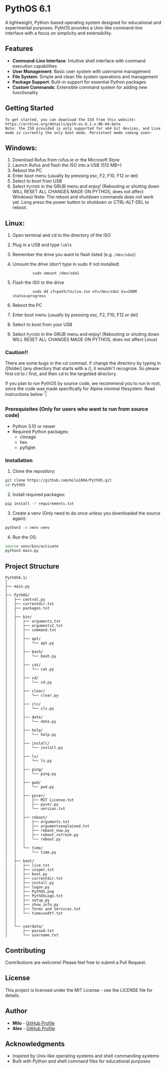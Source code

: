 # PythOS 6.1

A lightweight, Python-based operating system designed for educational and experimental purposes. PythOS provides a Unix-like command-line interface with a focus on simplicity and extensibility.

## Features

- **Command-Line Interface**: Intuitive shell interface with command execution capabilities
- **User Management**: Basic user system with username management
- **File System**: Simple and clean file system operations and management
- **Package Support**: Built-in support for essential Python packages
- **Custom Commands**: Extensible command system for adding new functionality

## Getting Started
	To get started, you can download the ISO from this website: https://archive.org/details/pyth-os-6.1-x-86-64-beta
	Note: the ISO provided is only supported for x64 bit devices, and Live mode is currently the only boot mode. Persistent mode coming soon~
## Windows: 
1. Download Rufus from rufus.ie or the Microsoft Store
2. Launch Rufus and flash the ISO into a USB (512 MB+)
3. Reboot the PC
4. Enter boot menu (usually by pressing esc, F2, F10, F12 or del)
5. Select to boot from USB
6. Select `PythOS` in the GRUB menu and enjoy! (Rebooting or shuttng down WILL RESET ALL CHANGES MADE ON PYTHOS, does not affect Windows)
Note: The reboot and shutdown commands does not work yet. Long press the power button to shutdown or CTRL-ALT-DEL to reboot.

## Linux:
1. Open terminal and cd to the directory of the ISO

2. Plug in a USB and type `lsblk`

3. Remember the drive you want to flash listed (e.g. `/dev/sda1`)

4. Umount the drive (don't type in sudo if not installed)
			
				sudo umount /dev/sda1

5. Flash the ISO to the drive
			
				sudo dd if=path/to/iso.iso of=/dev/sda1 bs=200M status=progress

6. Reboot the PC

7. Enter boot menu (usually by pressing esc, F2, F10, F12 or del)

8. Select to boot from your USB

9. Select `PythOS` in the GRUB menu and enjoy! (Rebooting or shuttng down WILL RESET ALL CHANGES MADE ON PYTHOS, does not affect Linux)

### Caution!!
  There are some bugs in the cd commad. if change the directory by typing in /[folder] (any directory that starts with a /), it wouldn't recognize. So please first cd to / first, and then cd to the targetted directory.
  
  If you plan to run PythOS by source code, we recommend you to run in root, since the code was made specifically for Alpine minimal filesystem.
  Read instructions below 👇 

### Prerequisites (Only for users who want to run from source code)

- Python 3.10 or newer
- Required Python packages:
  - climage
  - hex
  - pyfiglet

### Installation

1. Clone the repository:
```bash
git clone https://github.com/milo1004/PythOS.git
cd PythOS
```

2. Install required packages:
```bash
pip install -r requirements.txt
```

3. Create a venv (Only need to do once unless you downloaded the source again):
```bash
python3 -m venv venv
```

4. Run the OS:
```bash
source venv/bin/activate
python3 main.py
```

## Project Structure
```
PythOS6.1/
│
├── main.py
│
├── PythOS/
│   ├── central.py
│   ├── currentdir.txt
│   ├── packages.txt
│   │
│   ├── bin/
│   │   ├── arguments.txt
│   │   ├── arguments2.txt
│   │   ├── command.txt
│   │   │
│   │   ├── apt/
│   │   │   └── apt.py
│   │   │
│   │   ├── bash/
│   │   │   └── bash.py
│   │   │
│   │   ├── cat/
│   │   │   └── cat.py
│   │   │
│   │   ├── cd/
│   │   │   └── cd.py
│   │   │
│   │   ├── clear/
│   │   │   └── clear.py
│   │   │
│   │   ├── cls/
│   │   │   └── cls.py
│   │   │
│   │   ├── date/
│   │   │   └── date.py
│   │   │
│   │   ├── help/
│   │   │   └── help.py
│   │   │
│   │   ├── install/
│   │   │   └── install.py
│   │   │
│   │   ├── ls/
│   │   │   └── ls.py
│   │   │
│   │   ├── ping/
│   │   │   └── ping.py
│   │   │
│   │   ├── pwd/
│   │   │   └── pwd.py
│   │   │
│   │   ├── pyver/
│   │   │   ├── MIT License.txt
│   │   │   ├── pyver.py
│   │   │   └── version.txt
│   │   │
│   │   ├── reboot/
│   │   │   ├── arguments.txt
│   │   │   ├── argumentsexplained.txt
│   │   │   ├── reboot_now.py
│   │   │   ├── reboot_refresh.py
│   │   │   └── reboot.py
│   │   │
│   │   └── time/
│   │       └── time.py
│   │
│   ├── boot/
|   |   ├── live.txt
|   |   ├── inspmt.txt
│   │   ├── boot.py
│   │   ├── currentdir.txt
│   │   ├── install.py
│   │   ├── logon.py
│   │   ├── PythOS.png
│   │   ├── PythOSLogo.txt
│   │   ├── setup.py
│   │   ├── show_info.py
│   │   ├── Terms and Services.txt
│   │   └── timeusedtf.txt
│   │
│   │
│   └── userdata/
│       ├── passwd.txt
│       └── username.txt
```



## Contributing

Contributions are welcome! Please feel free to submit a Pull Request.

## License

This project is licensed under the MIT License - see the LICENSE file for details.

## Author

- **Milo** - [GitHub Profile](https:/github.com/milo1004)
- **Alex** - [GitHub Profile](https://github.com/alexlam0206)

## Acknowledgments

- Inspired by Unix-like operating systems and shell commanding systems
- Built with Python and shell command files for educational purposes
